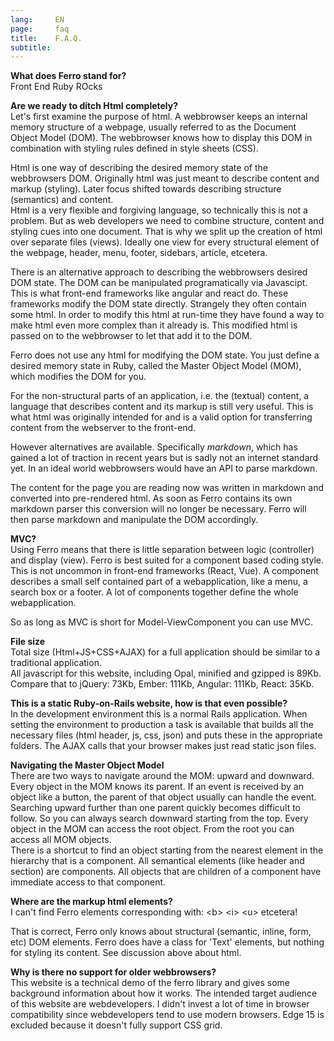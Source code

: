 ```yaml
---
lang:     EN
page:     faq
title:    F.A.Q.
subtitle: 
---
```


__What does Ferro stand for?__  
Front End Ruby ROcks

__Are we ready to ditch Html completely?__  
Let\'s first examine the purpose of html.
A webbrowser keeps an internal memory structure of a webpage, usually referred to as the
Document Object Model (DOM). The webbrowser knows how to display this DOM
in combination with styling rules defined in style sheets (CSS).

Html is one way of describing the desired memory state of the webbrowsers DOM.
Originally html was just meant to describe content and markup (styling).
Later focus shifted towards describing structure (semantics) and content.  
Html is a very flexible and forgiving language, so technically this is not a problem.
But as web developers we need to combine structure, content and styling cues into one document.
That is why we split up the creation of html over separate
files (views). Ideally one view for every structural element of the webpage,
header, menu, footer, sidebars, article, etcetera.

There is an alternative approach to describing the webbrowsers desired DOM state.
The DOM can be manipulated programatically via Javascipt.
This is what front-end frameworks like angular and react do.
These frameworks modify the DOM state directly.
Strangely they often contain some html. In order to modify this html at run-time
they have found a way to make html even more complex than it already is.
This modified html is passed on to the webbrowser to let that add it to the DOM.

Ferro does not use any html for modifying the DOM state.
You just define a desired memory state in Ruby,
called the Master Object Model (MOM), which modifies the DOM for you.

For the non-structural parts of an application, i.e. the (textual) content,
a language that describes content and its markup is still very useful.
This is what html was originally intended for and is a valid option
for transferring content from the webserver to the front-end.

However alternatives are available.
Specifically _markdown_, which has gained a lot of traction in recent years
but is sadly not an internet standard yet. In an ideal world webbrowsers
would have an API to parse markdown.

The content for the page you are reading now was written in markdown
and converted into pre-rendered html.
As soon as Ferro contains its own markdown parser this conversion will
no longer be necessary. Ferro will then parse markdown and manipulate
the DOM accordingly.

__MVC?__  
Using Ferro means that there is little separation between logic (controller)
and display (view).
Ferro is best suited for a component based coding style.
This is not uncommon in front-end frameworks (React, Vue).
A component describes a small self contained part of a webapplication,
like a menu, a search box or a footer.
A lot of components together define the whole webapplication.

So as long as MVC is short for Model-ViewComponent you can use MVC.

__File size__  
Total size (Html+JS+CSS+AJAX) for a full application should be similar to
a traditional application.  
All javascript for this website, including Opal, minified and gzipped is 89Kb.  
Compare that to jQuery: 73Kb, Ember: 111Kb, Angular: 111Kb, React: 35Kb.

__This is a static Ruby-on-Rails website, how is that even possible?__  
In the development environment this is a normal Rails application.
When setting the environment to production a task is available that
builds all the necessary files (html header, js, css, json) and puts these
in the appropriate folders. The AJAX calls that your browser makes just
read static json files.

__Navigating the Master Object Model__  
There are two ways to navigate around the MOM: upward and downward.
Every object in the MOM knows its parent. If an event is received by an
object like a button, the parent of that object usually can handle the
event.  
Searching upward further than one parent quickly becomes difficult to
follow. So you can always search downward starting from the top.
Every object in the MOM can access the root object.
From the root you can access all MOM objects.  
There is a shortcut to find an object starting from the nearest element
in the hierarchy that is a component. All semantical elements
(like header and section) are components. All objects that are children
of a component have immediate access to that component.

__Where are the markup html elements?__  
I can\'t find Ferro elements corresponding with: \<b\> \<i\> \<u\> etcetera!

That is correct, Ferro only knows about structural (semantic, inline, form, etc)
DOM elements.
Ferro does have a class for \'Text\' elements, but nothing for styling its content.
See discussion above about html.

__Why is there no support for older webbrowsers?__  
This website is a technical demo of the ferro library and gives some
background information about how it works. The intended target audience of
this website are webdevelopers. I didn\'t invest a lot of time
in browser compatibility since webdevelopers tend to use modern browsers.
Edge 15 is excluded because it doesn\'t fully support CSS grid.